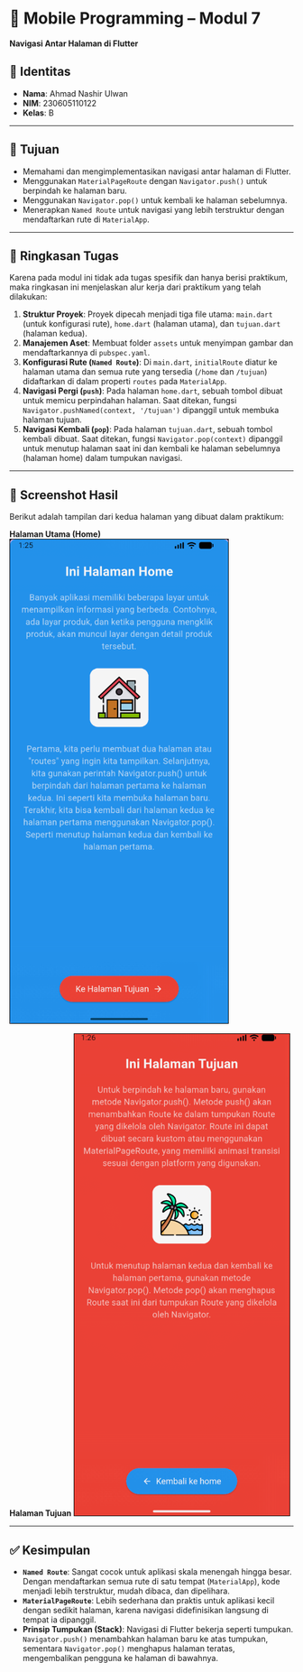# 📱 Mobile Programming – Modul 7
**Navigasi Antar Halaman di Flutter**

## 👤 Identitas
- **Nama**: Ahmad Nashir Ulwan
- **NIM**: 230605110122
- **Kelas**: B

---

## 🎯 Tujuan
- Memahami dan mengimplementasikan navigasi antar halaman di Flutter.
- Menggunakan `MaterialPageRoute` dengan `Navigator.push()` untuk berpindah ke halaman baru.
- Menggunakan `Navigator.pop()` untuk kembali ke halaman sebelumnya.
- Menerapkan `Named Route` untuk navigasi yang lebih terstruktur dengan mendaftarkan rute di `MaterialApp`.

---

## 📝 Ringkasan Tugas
Karena pada modul ini tidak ada tugas spesifik dan hanya berisi praktikum, maka ringkasan ini menjelaskan alur kerja dari praktikum yang telah dilakukan:

1.  **Struktur Proyek**: Proyek dipecah menjadi tiga file utama: `main.dart` (untuk konfigurasi rute), `home.dart` (halaman utama), dan `tujuan.dart` (halaman kedua).
2.  **Manajemen Aset**: Membuat folder `assets` untuk menyimpan gambar dan mendaftarkannya di `pubspec.yaml`.
3.  **Konfigurasi Rute (`Named Route`)**: Di `main.dart`, `initialRoute` diatur ke halaman utama dan semua rute yang tersedia (`/home` dan `/tujuan`) didaftarkan di dalam properti `routes` pada `MaterialApp`.
4.  **Navigasi Pergi (`push`)**: Pada halaman `home.dart`, sebuah tombol dibuat untuk memicu perpindahan halaman. Saat ditekan, fungsi `Navigator.pushNamed(context, '/tujuan')` dipanggil untuk membuka halaman tujuan.
5.  **Navigasi Kembali (`pop`)**: Pada halaman `tujuan.dart`, sebuah tombol kembali dibuat. Saat ditekan, fungsi `Navigator.pop(context)` dipanggil untuk menutup halaman saat ini dan kembali ke halaman sebelumnya (halaman home) dalam tumpukan navigasi.

---

## 📸 Screenshot Hasil
Berikut adalah tampilan dari kedua halaman yang dibuat dalam praktikum:

**Halaman Utama (Home)**
![Modul 7 Home](./assets/region-20250930-082634.png)

**Halaman Tujuan**
![Modul 7 Tujuan](./assets/region-20250930-082648.png)

---

## ✅ Kesimpulan
- **`Named Route`**: Sangat cocok untuk aplikasi skala menengah hingga besar. Dengan mendaftarkan semua rute di satu tempat (`MaterialApp`), kode menjadi lebih terstruktur, mudah dibaca, dan dipelihara.
- **`MaterialPageRoute`**: Lebih sederhana dan praktis untuk aplikasi kecil dengan sedikit halaman, karena navigasi didefinisikan langsung di tempat ia dipanggil.
- **Prinsip Tumpukan (Stack)**: Navigasi di Flutter bekerja seperti tumpukan. `Navigator.push()` menambahkan halaman baru ke atas tumpukan, sementara `Navigator.pop()` menghapus halaman teratas, mengembalikan pengguna ke halaman di bawahnya.
